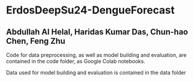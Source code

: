 # ErdosDeepSu24-DengueForecast

## Abdullah Al Helal, Haridas Kumar Das, Chun-hao Chen, Feng Zhu


Code for data preprocessing, as well as model building and evaluation, are contained in the code folder, as Google Colab notebooks.

Data used for model building and evaluation is contained in the data folder
